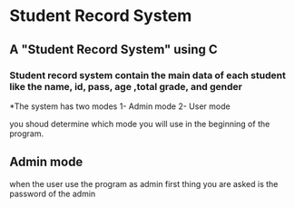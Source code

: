 # Student Record System
## A "Student Record System" using C
### Student record system contain the main data of each student like the name, id, pass, age ,total grade, and gender

*The system has two modes
1- Admin mode
2- User mode

you shoud determine which mode you will use in the beginning of the program.

## Admin mode
when the user use the program as admin first thing you are asked is the password of the admin 

